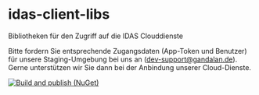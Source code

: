 # idas-client-libs

Bibliotheken für den Zugriff auf die IDAS Clouddienste

Bitte fordern Sie entsprechende Zugangsdaten (App-Token und Benutzer) für unsere
Staging-Umgebung bei uns an (<dev-support@gandalan.de>). Gerne unterstützen wir Sie dann bei der Anbindung unserer
Cloud-Dienste.

[![Build and publish (NuGet)](https://github.com/gandalan/idas-client-libs/actions/workflows/build-and-publish.yml/badge.svg)](https://github.com/gandalan/idas-client-libs/actions/workflows/build-and-publish.yml)
